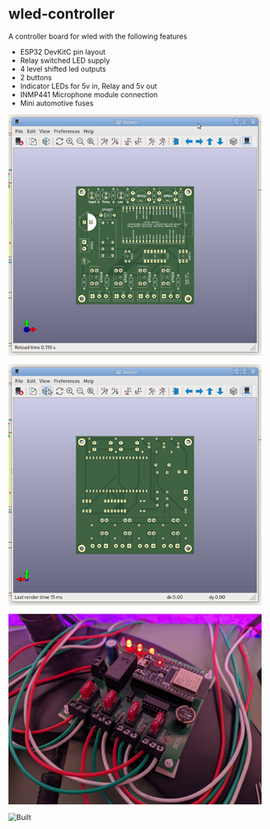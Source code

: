 # wled-controller

A controller board for wled with the following features

* ESP32 DevKitC pin layout
* Relay switched LED supply
* 4 level shifted led outputs
* 2 buttons
* Indicator LEDs for 5v in, Relay and 5v out
* INMP441 Microphone module connection
* Mini automotive fuses

![Render Front](images/Render-Front-2023-11-10.png "Render Front")

![Render Back](images/Render-Back-2023-11-10.png "Render Back")

![Working](images/PXL_20231113_184006480.jpg "Working")

![Built](images/PXL_20231113_203837695.PORTRAIT.jpg "Built")
